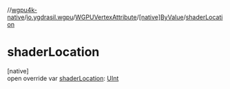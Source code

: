 //[wgpu4k-native](../../../../index.md)/[io.ygdrasil.wgpu](../../index.md)/[WGPUVertexAttribute](../index.md)/[[native]ByValue](index.md)/[shaderLocation](shader-location.md)

# shaderLocation

[native]\
open override var [shaderLocation](shader-location.md): [UInt](https://kotlinlang.org/api/core/kotlin-stdlib/kotlin/-u-int/index.html)